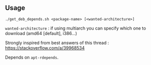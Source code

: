 ## Usage

`./get_deb_depends.sh <package-name> [<wanted-architecture>]`

`wanted-architecture` : if using multiarch you can specify which one to download (amd64 [default], i386…)

Strongly inspired from best answers of this thread : https://stackoverflow.com/a/39968534

Depends on `apt-rdepends`.
